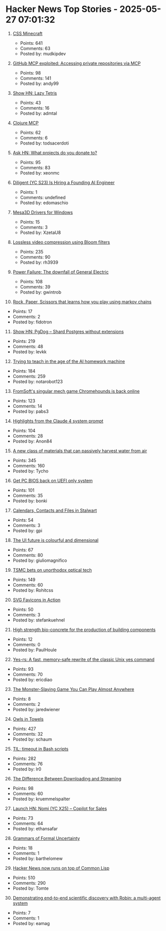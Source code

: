 # Hacker News Top Stories - 2025-05-27 07:01:32

1. [CSS Minecraft](https://benjaminaster.com/css-minecraft/)
   - Points: 641
   - Comments: 63
   - Posted by: mudkipdev

2. [GitHub MCP exploited: Accessing private repositories via MCP](https://invariantlabs.ai/blog/mcp-github-vulnerability)
   - Points: 98
   - Comments: 141
   - Posted by: andy99

3. [Show HN: Lazy Tetris](https://lazytetris.com/)
   - Points: 43
   - Comments: 16
   - Posted by: admtal

4. [Clojure MCP](https://github.com/bhauman/clojure-mcp)
   - Points: 62
   - Comments: 6
   - Posted by: todsacerdoti

5. [Ask HN: What projects do you donate to?](undefined)
   - Points: 95
   - Comments: 83
   - Posted by: xeonmc

6. [Diligent (YC S23) Is Hiring a Founding AI Engineer](https://www.ycombinator.com/companies/diligent/jobs/LAdzmYb-founding-ai-engineer)
   - Points: 1
   - Comments: undefined
   - Posted by: edomaschio

7. [Mesa3D Drivers for Windows](https://github.com/pal1000/mesa-dist-win)
   - Points: 15
   - Comments: 3
   - Posted by: XzetaU8

8. [Lossless video compression using Bloom filters](https://github.com/ross39/new_bloom_filter_repo/blob/main/README.md)
   - Points: 235
   - Comments: 90
   - Posted by: rh3939

9. [Power Failure: The downfall of General Electric](https://www.gwintrob.com/power-failure-review/)
   - Points: 108
   - Comments: 39
   - Posted by: gwintrob

10. [Rock, Paper, Scissors that learns how you play using markov chains](https://luduxia.com/showdown/)
   - Points: 17
   - Comments: 2
   - Posted by: fidotron

11. [Show HN: PgDog – Shard Postgres without extensions](https://github.com/pgdogdev/pgdog)
   - Points: 219
   - Comments: 48
   - Posted by: levkk

12. [Trying to teach in the age of the AI homework machine](https://www.solarshades.club/p/dispatch-from-the-trenches-of-the)
   - Points: 184
   - Comments: 259
   - Posted by: notarobot123

13. [FromSoft's singular mech game Chromehounds is back online](https://www.readonlymemo.com/interview-15-years-after-the-servers-shut-down-fromsofts-singular-mech-game-chromehounds-is-back-online/)
   - Points: 123
   - Comments: 14
   - Posted by: pabs3

14. [Highlights from the Claude 4 system prompt](https://simonwillison.net/2025/May/25/claude-4-system-prompt/)
   - Points: 104
   - Comments: 28
   - Posted by: Anon84

15. [A new class of materials that can passively harvest water from air](https://blog.seas.upenn.edu/penn-engineers-discover-a-new-class-of-materials-that-passively-harvest-water-from-air/)
   - Points: 345
   - Comments: 160
   - Posted by: Tycho

16. [Get PC BIOS back on UEFI only system](https://github.com/FlyGoat/csmwrap)
   - Points: 101
   - Comments: 35
   - Posted by: bonki

17. [Calendars, Contacts and Files in Stalwart](https://stalw.art/blog/collaboration/)
   - Points: 54
   - Comments: 3
   - Posted by: gpi

18. [The UI future is colourful and dimensional](https://www.flarup.email/p/the-future-is-colourful-and-dimensional)
   - Points: 67
   - Comments: 80
   - Posted by: giuliomagnifico

19. [TSMC bets on unorthodox optical tech](https://spectrum.ieee.org/microled-optical-chiplet)
   - Points: 149
   - Comments: 60
   - Posted by: Rohitcss

20. [SVG Favicons in Action](https://css-tricks.com/svg-favicons-in-action/)
   - Points: 50
   - Comments: 3
   - Posted by: stefankuehnel

21. [High strength bio-concrete for the production of building components](https://www.nature.com/articles/s44296-023-00004-6)
   - Points: 12
   - Comments: 0
   - Posted by: PaulHoule

22. [Yes-rs: A fast, memory-safe rewrite of the classic Unix yes command](https://github.com/jedisct1/yes-rs)
   - Points: 93
   - Comments: 70
   - Posted by: ericdiao

23. [The Monster-Slaying Game You Can Play Almost Anywhere](https://www.nytimes.com/2025/05/21/arts/play-doom-ports.html)
   - Points: 8
   - Comments: 2
   - Posted by: jaredwiener

24. [Owls in Towels](https://owlsintowels.org/)
   - Points: 427
   - Comments: 32
   - Posted by: schaum

25. [TIL: timeout in Bash scripts](https://heitorpb.github.io/bla/timeout/)
   - Points: 282
   - Comments: 76
   - Posted by: lr0

26. [The Difference Between Downloading and Streaming](https://danq.me/2025/05/26/downloading-vs-streaming/)
   - Points: 98
   - Comments: 60
   - Posted by: kruemmelspalter

27. [Launch HN: Nomi (YC X25) – Copilot for Sales](undefined)
   - Points: 73
   - Comments: 64
   - Posted by: ethansafar

28. [Grammars of Formal Uncertainty](https://arxiv.org/abs/2505.20047)
   - Points: 18
   - Comments: 1
   - Posted by: barthelomew

29. [Hacker News now runs on top of Common Lisp](https://lisp-journey.gitlab.io/blog/hacker-news-now-runs-on-top-of-common-lisp/)
   - Points: 510
   - Comments: 290
   - Posted by: Tomte

30. [Demonstrating end-to-end scientific discovery with Robin: a multi-agent system](https://www.futurehouse.org/research-announcements/demonstrating-end-to-end-scientific-discovery-with-robin-a-multi-agent-system)
   - Points: 7
   - Comments: 1
   - Posted by: eamag


